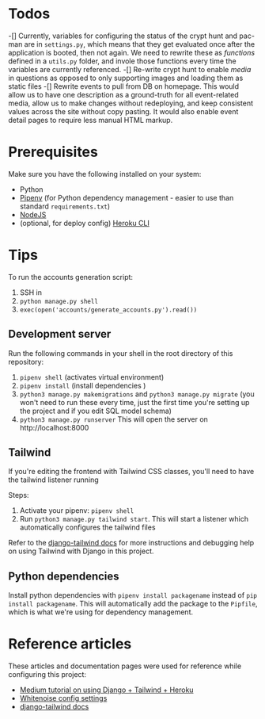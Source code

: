 # Todos

-[] Currently, variables for configuring the status of the crypt hunt and pac-man are in `settings.py`, which means that they get evaluated once after the application is booted, then not again. We need to rewrite these as _functions_ defined in a `utils.py` folder, and invole those functions every time the variables are currently referenced.
-[] Re-write crypt hunt to enable _media_ in questions as opposed to only supporting images and loading them as static files
-[] Rewrite events to pull from DB on homepage. This would allow us to have one description as a ground-truth for all event-related media, allow us to make changes without redeploying, and keep consistent values across the site without copy pasting. It would also enable event detail pages to require less manual HTML markup.

# Prerequisites

Make sure you have the following installed on your system:

- Python
- [Pipenv](https://pypi.org/project/pipenv/) (for Python dependency management - easier to use than standard `requirements.txt`)
- [NodeJS](https://github.com/nvm-sh/nvm)
- (optional, for deploy config) [Heroku CLI](https://devcenter.heroku.com/articles/heroku-cli)

# Tips

To run the accounts generation script:

1. SSH in
2. `python manage.py shell`
3. `exec(open('accounts/generate_accounts.py').read())`

## Development server

Run the following commands in your shell in the root directory of this repository:

1. `pipenv shell` (activates virtual environment)
2. `pipenv install` (install dependencies )
3. `python3 manage.py makemigrations` and `python3 manage.py migrate` (you won't need to run these every time, just the first time you're setting up the project and if you edit SQL model schema)
4. `python3 manage.py runserver`
   This will open the server on http://localhost:8000

## Tailwind

If you're editing the frontend with Tailwind CSS classes, you'll need to have the tailwind listener running

Steps:

1. Activate your pipenv: `pipenv shell`
2. Run `python3 manage.py tailwind start`. This will start a listener which automatically configures the tailwind files

Refer to the [django-tailwind docs](https://django-tailwind.readthedocs.io/en/latest/installation.html) for more instructions and debugging help on using Tailwind with Django in this project.

## Python dependencies

Install python dependencies with `pipenv install packagename` instead of `pip install packagename`. This will automatically add the package to the `Pipfile`, which is what we're using for dependency management.

# Reference articles

These articles and documentation pages were used for reference while configuring this project:

- [Medium tutorial on using Django + Tailwind + Heroku](https://medium.com/@phuitsing/heroku-buildpack-for-django-tailwind-de96be543f9)
- [Whitenoise config settings](http://whitenoise.evans.io/en/stable/django.html)
- [django-tailwind docs](https://django-tailwind.readthedocs.io/en/latest/installation.html)
